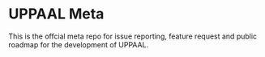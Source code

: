 # UPPAAL Meta 

This is the offcial meta repo for issue reporting, feature request and public roadmap for the development of UPPAAL.

